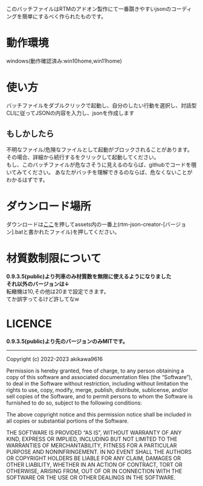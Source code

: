 このバッチファイルはRTMのアドオン製作にて一番躓きやすいjsonのコーディングを簡単にするべく作られたものです。 
# 動作環境
windows(動作確認済み:win10home,win11home)

# 使い方
バッチファイルをダブルクリックで起動し、自分のしたい行動を選択し、対話型CLIに従ってJSONの内容を入力し、jsonを作成します
## もしかしたら
不明なファイル/危険なファイルとして起動がブロックされることがあります。 その場合、詳細から続行するをクリックして起動してください。  
もし、このバッチファイルが危なさそうに見えるのならば、githubでコードを覗いてみてください。 あなたがバッチを理解できるのならば、危なくないことがわかるはずです。
# ダウンロード場所
ダウンロードは[ここ](https://github.com/akikawaken/creator/releases/tag/v0.9.2 "ahaha")を押してassets内の一番上(rtm-json-creator-[バージョン].batと書かれたファイル)を押してください。

# 材質数制限について
**0.9.3.5(public)より列車のみ材質数を無限に使えるようになりました**  
**それ以外のバージョンは↓**  
転轍機は10,その他は20まで設定できます。  
てか誤字ってるけど許してなw

# LICENCE 
**0.9.3.5(public)より先のバージョンのみMITです。**
- - -
Copyright (c) 2022-2023 akikawa9616

Permission is hereby granted, free of charge, to any person obtaining a copy of this software and associated documentation files (the “Software”), to deal in the Software without restriction, including without limitation the rights to use, copy, modify, merge, publish, distribute, sublicense, and/or sell copies of the Software, and to permit persons to whom the Software is furnished to do so, subject to the following conditions:

The above copyright notice and this permission notice shall be included in all copies or substantial portions of the Software.

THE SOFTWARE IS PROVIDED “AS IS”, WITHOUT WARRANTY OF ANY KIND, EXPRESS OR IMPLIED, INCLUDING BUT NOT LIMITED TO THE WARRANTIES OF MERCHANTABILITY, FITNESS FOR A PARTICULAR PURPOSE AND NONINFRINGEMENT. IN NO EVENT SHALL THE AUTHORS OR COPYRIGHT HOLDERS BE LIABLE FOR ANY CLAIM, DAMAGES OR OTHER LIABILITY, WHETHER IN AN ACTION OF CONTRACT, TORT OR OTHERWISE, ARISING FROM, OUT OF OR IN CONNECTION WITH THE SOFTWARE OR THE USE OR OTHER DEALINGS IN THE SOFTWARE.
